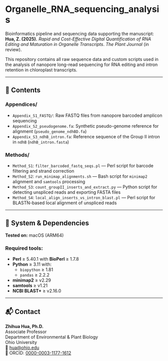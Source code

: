 # Organelle_RNA_sequencing_analysis

Bioinformatics pipeline and sequencing data supporting the manuscript:  
**Hua, Z. (2025).** *Rapid and Cost-Effective Digital Quantification of RNA Editing and Maturation in Organelle Transcripts*. *The Plant Journal* (in review).

This repository contains all raw sequence data and custom scripts used in the analysis of nanopore long-read sequencing for RNA editing and intron retention in chloroplast transcripts.

---

## 📁 Contents

### Appendices/
- `Appendix_S1_FASTQ/`: Raw FASTQ files from nanopore barcoded amplicon sequencing  
- `Appendix_S2_pseudogenome.fa`: Synthetic pseudo-genome reference for alignment (`pseudo_genome_ndhBD.fa`)  
- `Appendix_S3_ndhB_intron.fa`: Reference sequence of the Group II intron in `ndhB` (`ndhB_intron.fasta`)  

### Methods/
- `Method_S1`: `filter_barcoded_fastq_seqs.pl` — Perl script for barcode filtering and strand correction  
- `Method_S2`: `run_minimap_alignments.sh` — Bash script for `minimap2` alignment and `samtools` processing  
- `Method_S3`: `count_groupII_inserts_and_extract.py` — Python script for detecting unspliced reads and exporting FASTA files  
- `Method_S4`: `local_align_inserts_vs_intron_blast.pl` — Perl script for BLASTN-based local alignment of unspliced reads  

---

## 🧪 System & Dependencies

**Tested on:** macOS (ARM64)

### Required tools:
- **Perl** ≥ 5.40.1 with **BioPerl** ≥ 1.7.8  
- **Python** ≥ 3.11 with:
  - `biopython` ≥ 1.81  
  - `pandas` ≥ 2.2.2  
- **minimap2** ≥ v2.29  
- **samtools** ≥ v1.21  
- **NCBI BLAST+** ≥ v2.16.0  

---

## 📬 Contact
**Zhihua Hua, Ph.D.**  
Associate Professor  
Department of Environmental & Plant Biology  
Ohio University  
📧 hua@ohio.edu  
🔗 ORCID: [0000-0003-1177-1612](https://orcid.org/0000-0003-1177-1612)

